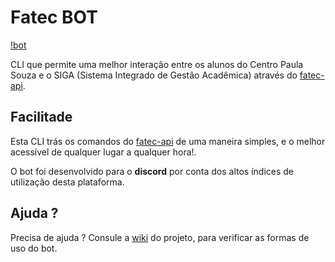 # Fatec BOT

[!bot](/images/fatecbot.PNG)

CLI que permite uma melhor interação entre os alunos do Centro Paula Souza e o SIGA (Sistema Integrado de Gestão Acadêmica) através do [fatec-api](https://github.com/filipemeneses/fatec-api).

## Facilitade

Esta CLI trás os comandos do [fatec-api](https://github.com/filipemeneses/fatec-api) de uma maneira simples, e o melhor acessível de qualquer lugar a qualquer hora!.

O bot foi desenvolvido para o **discord** por conta dos altos índices de utilização desta plataforma. 

## Ajuda ?

Precisa de ajuda ? Consule a [wiki]() do projeto, para verificar as formas de uso do bot.
